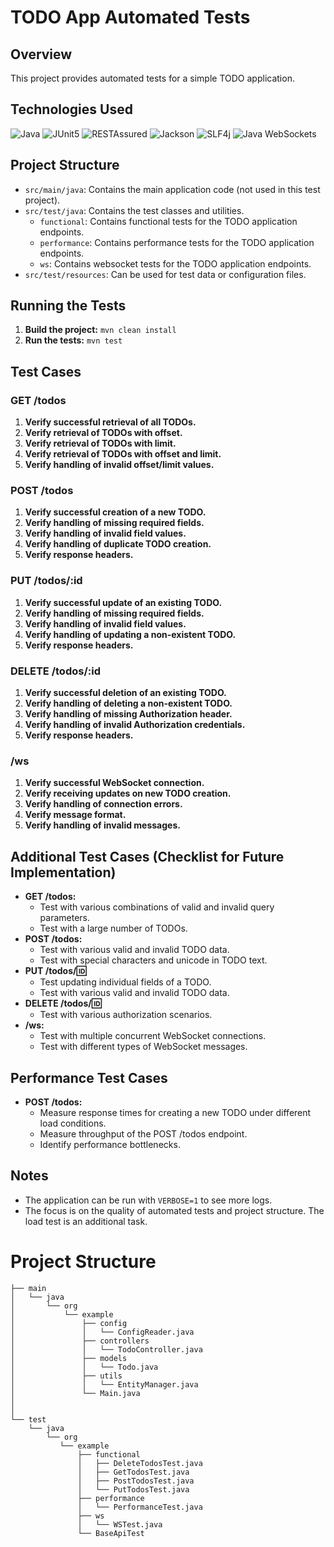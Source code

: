 # TODO App Automated Tests

## Overview

This project provides automated tests for a simple TODO application.

## Technologies Used
![Java](https://img.shields.io/badge/Java-17-brightgreen)
![JUnit5](https://img.shields.io/badge/JUnit-5-brightgreen)
![RESTAssured](https://img.shields.io/badge/RESTAssured-v5-brightgreen)
![Jackson](https://img.shields.io/badge/Jackson-databind-brightgreen)
![SLF4j](https://img.shields.io/badge/SLF4J-v1-brightgreen)
![Java WebSockets](https://img.shields.io/badge/Java-WebSockets-brightgreen)

## Project Structure

* `src/main/java`: Contains the main application code (not used in this test project).
* `src/test/java`: Contains the test classes and utilities.
    * `functional`: Contains functional tests for the TODO application endpoints.
    * `performance`: Contains performance tests for the TODO application endpoints.
    * `ws`: Contains websocket tests for the TODO application endpoints.
* `src/test/resources`: Can be used for test data or configuration files.

## Running the Tests

1. **Build the project:** `mvn clean install`
2. **Run the tests:** `mvn test`

## Test Cases

### GET /todos

1. **Verify successful retrieval of all TODOs.**
2. **Verify retrieval of TODOs with offset.**
3. **Verify retrieval of TODOs with limit.**
4. **Verify retrieval of TODOs with offset and limit.**
5. **Verify handling of invalid offset/limit values.**

### POST /todos

1. **Verify successful creation of a new TODO.**
2. **Verify handling of missing required fields.**
3. **Verify handling of invalid field values.**
4. **Verify handling of duplicate TODO creation.**
5. **Verify response headers.**

### PUT /todos/:id

1. **Verify successful update of an existing TODO.**
2. **Verify handling of missing required fields.**
3. **Verify handling of invalid field values.**
4. **Verify handling of updating a non-existent TODO.**
5. **Verify response headers.**

### DELETE /todos/:id

1. **Verify successful deletion of an existing TODO.**
2. **Verify handling of deleting a non-existent TODO.**
3. **Verify handling of missing Authorization header.**
4. **Verify handling of invalid Authorization credentials.**
5. **Verify response headers.**

### /ws

1. **Verify successful WebSocket connection.**
2. **Verify receiving updates on new TODO creation.**
3. **Verify handling of connection errors.**
4. **Verify message format.**
5. **Verify handling of invalid messages.**

## Additional Test Cases (Checklist for Future Implementation)

* **GET /todos:**
    * Test with various combinations of valid and invalid query parameters.
    * Test with a large number of TODOs.
* **POST /todos:**
    * Test with various valid and invalid TODO data.
    * Test with special characters and unicode in TODO text.
* **PUT /todos/:id:**
    * Test updating individual fields of a TODO.
    * Test with various valid and invalid TODO data.
* **DELETE /todos/:id:**
    * Test with various authorization scenarios.
* **/ws:**
    * Test with multiple concurrent WebSocket connections.
    * Test with different types of WebSocket messages.

## Performance Test Cases

* **POST /todos:**
    * Measure response times for creating a new TODO under different load conditions.
    * Measure throughput of the POST /todos endpoint.
    * Identify performance bottlenecks.

## Notes

* The application can be run with `VERBOSE=1` to see more logs.
* The focus is on the quality of automated tests and project structure. The load test is an additional task.

# Project Structure

```src
├── main
│   └── java
│       └── org
│           └── example
│               ├── config
│               │   └── ConfigReader.java
│               ├── controllers
│               │   └── TodoController.java
│               ├── models
│               │   └── Todo.java
│               ├── utils
│               │   └── EntityManager.java
│               └── Main.java
│               
│               
└── test
    └── java
        └── org
           └── example
               ├── functional
               │   ├── DeleteTodosTest.java
               │   ├── GetTodosTest.java
               │   ├── PostTodosTest.java
               │   └── PutTodosTest.java
               ├── performance
               │   └── PerformanceTest.java
               ├── ws
               │   └── WSTest.java
               └── BaseApiTest